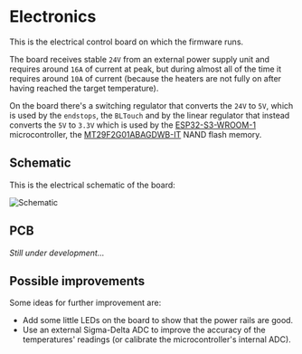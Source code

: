 # Electronics
This is the electrical control board on which the firmware runs.

The board receives stable `24V` from an external power supply unit and requires around `16A` of current at peak, but during almost all of the time it requires around `10A`
of current (because the heaters are not fully on after having reached the target temperature).

On the board there's a switching regulator that converts the `24V` to `5V`, which is used by the `endstops`, the `BLTouch` and by the linear regulator
that instead converts the `5V` to `3.3V` which is used by the [ESP32-S3-WROOM-1](https://www.espressif.com/sites/default/files/documentation/esp32-s3-wroom-1_wroom-1u_datasheet_en.pdf)
microcontroller, the [MT29F2G01ABAGDWB-IT](https://datasheet.lcsc.com/lcsc/1912111437_Micron-Tech-MT29F2G01ABAGDWB-IT-G_C410863.pdf) NAND flash memory.

## Schematic
This is the electrical schematic of the board:

![Schematic](https://github.com/Angelo13C/3d-printer/assets/55251189/a8f42ddd-891c-41f4-b030-fd985ccf64f9)

## PCB
_Still under development..._

## Possible improvements
Some ideas for further improvement are:
- Add some little LEDs on the board to show that the power rails are good.
- Use an external Sigma-Delta ADC to improve the accuracy of the temperatures' readings (or calibrate the microcontroller's internal ADC).
